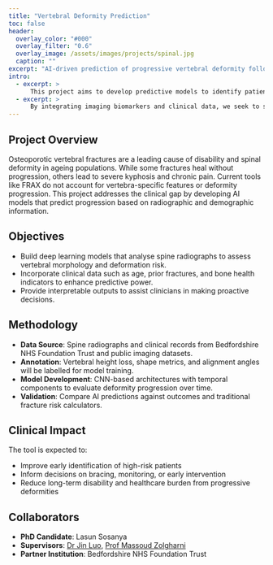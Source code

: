 ```yaml
---
title: "Vertebral Deformity Prediction"
toc: false
header:
  overlay_color: "#000"
  overlay_filter: "0.6"
  overlay_image: /assets/images/projects/spinal.jpg
  caption: ""
excerpt: "AI-driven prediction of progressive vertebral deformity following osteoporotic spine fractures using radiographic and clinical data."
intro: 
  - excerpt: >
      This project aims to develop predictive models to identify patients at high risk of progressive deformity after acute vertebral fractures, a major cause of morbidity in older adults.
  - excerpt: >
      By integrating imaging biomarkers and clinical data, we seek to support personalised risk stratification and timely intervention using interpretable, clinically aligned AI.
---
```


## Project Overview

Osteoporotic vertebral fractures are a leading cause of disability and spinal deformity in ageing populations. While some fractures heal without progression, others lead to severe kyphosis and chronic pain. Current tools like FRAX do not account for vertebra-specific features or deformity progression. This project addresses the clinical gap by developing AI models that predict progression based on radiographic and demographic information.

## Objectives

- Build deep learning models that analyse spine radiographs to assess vertebral morphology and deformation risk.
- Incorporate clinical data such as age, prior fractures, and bone health indicators to enhance predictive power.
- Provide interpretable outputs to assist clinicians in making proactive decisions.

## Methodology

- **Data Source**: Spine radiographs and clinical records from Bedfordshire NHS Foundation Trust and public imaging datasets.
- **Annotation**: Vertebral height loss, shape metrics, and alignment angles will be labelled for model training.
- **Model Development**: CNN-based architectures with temporal components to evaluate deformity progression over time.
- **Validation**: Compare AI predictions against outcomes and traditional fracture risk calculators.

## Clinical Impact

The tool is expected to:

- Improve early identification of high-risk patients
- Inform decisions on bracing, monitoring, or early intervention
- Reduce long-term disability and healthcare burden from progressive deformities

## Collaborators

- **PhD Candidate**: Lasun Sosanya  
- **Supervisors**: [Dr Jin Luo](https://www.uwl.ac.uk/staff/jin-luo), [Prof Massoud Zolgharni](https://www.uwl.ac.uk/staff/massoud-zolgharni)  
- **Partner Institution**: Bedfordshire NHS Foundation Trust